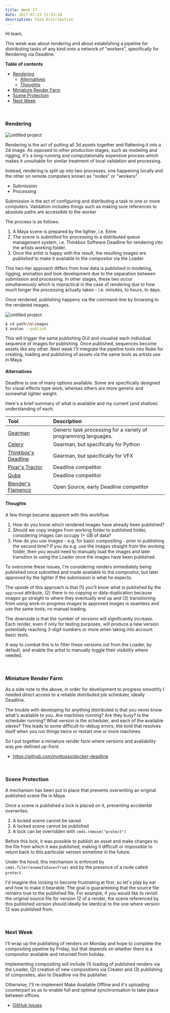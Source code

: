 ```yaml
---
title: Week 17
date: 2017-07-23 11:53:10
description: Task Distribution
---
```


Hi team,

This week was about rendering and about establishing a pipeline for distributing tasks of any kind onto a network of "workers", specifically for Rendering via Deadline.

**Table of contents**

- [Rendering](#rendering)
	- [Alternatives](#alternatives)
	- [Thoughts](#thoughts)
- [Miniature Render Farm](#miniature-render-farm)
- [Scene Protection](#scene-protection)
- [Next Week](#next-week)

<br>

### Rendering

![untitled project](https://user-images.githubusercontent.com/2152766/28517836-c50ed752-705d-11e7-8ee1-d93e91bff371.gif)

Rendering is the act of putting all 3d assets together and flattening it into a 2d image. As opposed to other production stages, such as modeling and rigging, it's a long-running and computationally expensive process which makes it unsuitable for similar treatment of local validation and processing.

Instead, rendering is split up into two processes, one happening locally and the other on remote computers known as "nodes" or "workers".

- Submission
- Processing

Submission is the act of configuring and distributing a task to one or more computers. Validation includes things such as making sure references to absolute paths are accessible to the worker

The process is as follows.

1. A Maya scene is prepared by the lighter, i.e. Emre
2. The scene is *submitted* for processing to a distributed queue management system, i.e. Thinkbox Software Deadline for rendering into the artists working folder.
3. Once the artist is happy with the result, the resulting images are *published* to make it available to the compositor via the Loader.

This two-tier approach differs from how data is published in modeling, rigging, animation and look development due to the separation between submission and processing. In other stages, these two occur simultaneously which is impractical in the case of rendering due to how much longer the processing actually takes - i.e. minutes, to hours, to days.

Once rendered, publishing happens via the command-line by browsing to the rendered images.

![untitled project](https://user-images.githubusercontent.com/2152766/28519829-018d40ae-7065-11e7-8521-2aaea6e3ef80.gif)

```bash
$ cd path\to\images
$ avalon --publish
```

This will trigger the same publishing GUI and visualise each individual sequence of images for publishing. Once published, sequences become assets like any other. Next week I'll integrate the pipeline tools into Nuke for creating, loading and publishing of assets via the same tools as artists use in Maya.

#### Alternatives

Deadline is one of many options available. Some are specifically designed for visual effects type work, whereas others are more generic and somewhat lighter weight.

Here's a brief summary of what is available and my current (and shallow) understanding of each.

| Tool                                          | Description
|:----------------------------------------------|:-------------
| [Gearman](gearman.org)                        | Generic task processing for a variety of programming languages.
| [Celery](www.celeryproject.org)               | Gearman, but specifically for Python
| [Thinkbox's Deadline](http://deadline.thinkboxsoftware.com/) | Gearman, but specifically for VFX
| [Pixar's Tractor](https://renderman.pixar.com/view/pixars-tractor) | Deadline competitor
| [Qube](https://www.pipelinefx.com/)           | Deadline competitor
| [Blender's Flamenco](https://www.flamenco.io) | Open Source, early Deadline competitor

#### Thoughts

A few things became apparent with this workflow.

1. How do you know which rendered images have already been published?
2. Should we copy images from working folder to published folder, considering images can occupy 1+ GB of data?
3. How do you use images - e.g. for basic compositing - prior to publishing the second time? If you do e.g. use the images straight from the working folder, then you would need to manually load the images and later transition to using the Loader once the images have been published.

To overcome these issues, I'm considering renders immediately being published once submitted and made available to the compositor, but later *approved* by the lighter if the submission is what he expects.

The upside of this approach is that (1) you'll know what is published by the `approved` attribute, (2) there is no copying or data-duplication because images go straight to where they eventually end up and (3) transitioning from using work-in-progress images to approved images is seamless and use the same tools; no manual loading.

The downside is that the number of versions will significantly increase. Each render, even if only for testing purposes, will produce a new version potentially reaching 3-digit numbers or more when taking into account basic tests.

A way to combat this is to filter these versions out from the Loader, by default, and enable the artist to manually toggle their visibility where needed.

<br>

### Miniature Render Farm

As a side note to the above, in order for development to progress smoothly I needed direct access to a reliable distributed job scheduler, ideally Deadline.

The trouble with developing for anything distributed is that you never know what's available to you. Are machines running? Are they busy? Is the scheduler running? What version is the scheduler, and each of the available slaves? This leads to some difficult-to-debug errors, the kind that resolves itself when you run things twice or restart one or more machines.

So I put together a miniature render farm where versions and availability was pre-defined up-front.

- https://github.com/mottosso/docker-deadline

<br>

### Scene Protection

A mechanism has been put in place that prevents overwriting an original published scene file in Maya.

Once a scene is published a lock is placed on it, preventing accidental overwrites.

1. A locked scene cannot be saved
2. A locked scene cannot be published
3. A lock can be overridden with `cmds.remove("protect")`

Before this lock, it was possible to publish an asset and make changes to the file from which it was published, making it difficult or impossible to return back to this particular version sometime in the future.

Under the hood, this mechanism is enforced by `cmds.file(renameToSave=True)` and by the presence of a node called `protect`.

I'd imagine this locking to become frustrating at first, so let's play by ear and how to make it bearable. The goal is guaranteeing that the source file remains true to the published file. For example, if you would like to revisit the original source file for version 12 of a render, the scene referenced by this published version should ideally be identical to the one where version 12 was published from.

<br>

### Next Week

I'll wrap up the publishing of renders on Monday and hope to complete the compositing pipeline by Friday, but that depends on whether there is a compositor available and returned from holiday.

Implementing compositing will include (1) loading of published renders via the Loader, (2) creation of new compositions via Creator and (3) publishing of composites, also to Deadline via the publisher.

Otherwise, I'll re-implement Make Available Offline and it's uploading counterpart so as to enable full and optimal synchronisation to take place between offices.

- [GitHub Issues](https://github.com/getavalon/core/issues/72)
